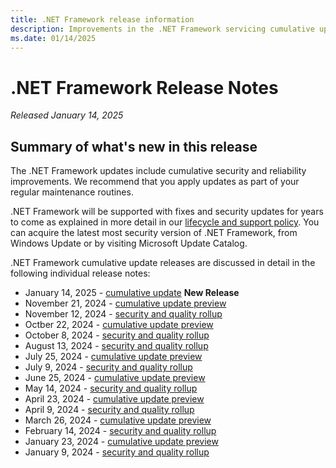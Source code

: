```yaml
---
title: .NET Framework release information
description: Improvements in the .NET Framework servicing cumulative updates.
ms.date: 01/14/2025
---
```

# .NET Framework Release Notes

_Released January 14, 2025_

## Summary of what's new in this release

The .NET Framework updates include cumulative security and reliability improvements.  We recommend that you apply updates as part of your regular maintenance routines.

.NET Framework will be supported with fixes and security updates for years to come as explained in more detail in our [lifecycle and support policy](https://learn.microsoft.com/en-us/lifecycle/products/microsoft-net-framework).  You can acquire the latest most security version of .NET Framework, from Windows Update or by visiting Microsoft Update Catalog.

.NET Framework cumulative update releases are discussed in detail in the following individual release notes:

* January 14, 2025 - [cumulative update](https://learn.microsoft.com/en-us/dotnet/framework/release-notes/2025/01-14-january-cumulative-update) **New Release**
* November 21, 2024 - [cumulative update preview](https://learn.microsoft.com/en-us/dotnet/framework/release-notes/2024/11-21-november-preview-cumulative-update)
* November 12, 2024 - [security and quality rollup](https://learn.microsoft.com/en-us/dotnet/framework/release-notes/2024/11-12-november-security-and-quality-rollup)
* Octber 22, 2024 - [cumulative update preview](https://learn.microsoft.com/en-us/dotnet/framework/release-notes/2024/10-22-october-preview-cumulative-update)
* October 8, 2024 - [security and quality rollup](https://learn.microsoft.com/en-us/dotnet/framework/release-notes/2024/10-08-october-security-and-quality-rollup)
* August 13, 2024 - [security and quality rollup](https://learn.microsoft.com/en-us/dotnet/framework/release-notes/2024/08-13-august-security-and-quality-rollup)
* July 25, 2024 - [cumulative update preview](https://learn.microsoft.com/en-us/dotnet/framework/release-notes/2024/07-25-july-preview-cumulative-update)
* July 9, 2024 - [security and quality rollup](https://learn.microsoft.com/en-us/dotnet/framework/release-notes/2024/07-09-july-security-and-quality-rollup)
* June 25, 2024 - [cumulative update preview](https://learn.microsoft.com/en-us/dotnet/framework/release-notes/2024/06-25-june-preview-cumulative-update)
* May 14, 2024 - [security and quality rollup](https://learn.microsoft.com/en-us/dotnet/framework/release-notes/2024/05-14-may-security-and-quality-rollup)
* April 23, 2024 - [cumulative update preview](https://learn.microsoft.com/en-us/dotnet/framework/release-notes/2024/04-23-april-preview-cumulative-update)
* April 9, 2024 - [security and quality rollup](https://learn.microsoft.com/en-us/dotnet/framework/release-notes/2024/04-09-april-security-and-quality-rollup)
* March 26, 2024 - [cumulative update preview](https://learn.microsoft.com/en-us/dotnet/framework/release-notes/2024/03-26-march-preview-cumulative-update)
* February 14, 2024 - [security and quality rollup](https://learn.microsoft.com/en-us/dotnet/framework/release-notes/2024/02-14-february-security-and-quality-rollup)
* January 23, 2024 - [cumulative update preview](https://learn.microsoft.com/en-us/dotnet/framework/release-notes/2024/01-23-january-preview-cumulative-update)
* January 9, 2024 - [security and quality rollup](https://learn.microsoft.com/en-us/dotnet/framework/release-notes/2024/01-09-january-security-and-quality-rollup)
